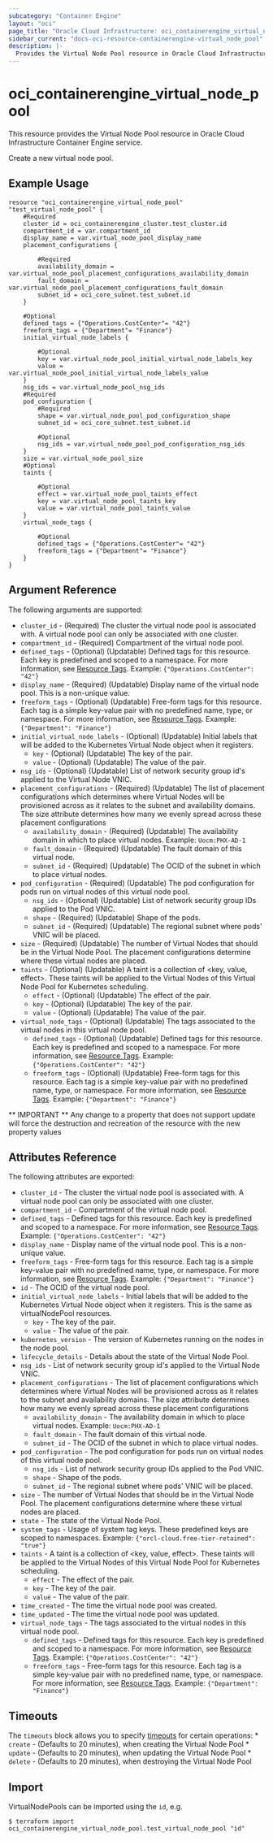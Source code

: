 ```yaml
---
subcategory: "Container Engine"
layout: "oci"
page_title: "Oracle Cloud Infrastructure: oci_containerengine_virtual_node_pool"
sidebar_current: "docs-oci-resource-containerengine-virtual_node_pool"
description: |-
  Provides the Virtual Node Pool resource in Oracle Cloud Infrastructure Container Engine service
---
```


# oci_containerengine_virtual_node_pool
This resource provides the Virtual Node Pool resource in Oracle Cloud Infrastructure Container Engine service.

Create a new virtual node pool.

## Example Usage

```hcl
resource "oci_containerengine_virtual_node_pool" "test_virtual_node_pool" {
	#Required
	cluster_id = oci_containerengine_cluster.test_cluster.id
	compartment_id = var.compartment_id
	display_name = var.virtual_node_pool_display_name
	placement_configurations {

		#Required
		availability_domain = var.virtual_node_pool_placement_configurations_availability_domain
		fault_domain = var.virtual_node_pool_placement_configurations_fault_domain
		subnet_id = oci_core_subnet.test_subnet.id
	}

	#Optional
	defined_tags = {"Operations.CostCenter"= "42"}
	freeform_tags = {"Department"= "Finance"}
	initial_virtual_node_labels {

		#Optional
		key = var.virtual_node_pool_initial_virtual_node_labels_key
		value = var.virtual_node_pool_initial_virtual_node_labels_value
	}
	nsg_ids = var.virtual_node_pool_nsg_ids
	#Required
	pod_configuration {
		#Required
		shape = var.virtual_node_pool_pod_configuration_shape
		subnet_id = oci_core_subnet.test_subnet.id

		#Optional
		nsg_ids = var.virtual_node_pool_pod_configuration_nsg_ids
	}
	size = var.virtual_node_pool_size
	#Optional
	taints {

		#Optional
		effect = var.virtual_node_pool_taints_effect
		key = var.virtual_node_pool_taints_key
		value = var.virtual_node_pool_taints_value
	}
	virtual_node_tags {

		#Optional
		defined_tags = {"Operations.CostCenter"= "42"}
		freeform_tags = {"Department"= "Finance"}
	}
}
```

## Argument Reference

The following arguments are supported:

* `cluster_id` - (Required) The cluster the virtual node pool is associated with. A virtual node pool can only be associated with one cluster.
* `compartment_id` - (Required) Compartment of the virtual node pool.
* `defined_tags` - (Optional) (Updatable) Defined tags for this resource. Each key is predefined and scoped to a namespace. For more information, see [Resource Tags](https://docs.cloud.oracle.com/iaas/Content/General/Concepts/resourcetags.htm). Example: `{"Operations.CostCenter": "42"}`
* `display_name` - (Required) (Updatable) Display name of the virtual node pool. This is a non-unique value.
* `freeform_tags` - (Optional) (Updatable) Free-form tags for this resource. Each tag is a simple key-value pair with no predefined name, type, or namespace. For more information, see [Resource Tags](https://docs.cloud.oracle.com/iaas/Content/General/Concepts/resourcetags.htm). Example: `{"Department": "Finance"}`
* `initial_virtual_node_labels` - (Optional) (Updatable) Initial labels that will be added to the Kubernetes Virtual Node object when it registers.
	* `key` - (Optional) (Updatable) The key of the pair.
	* `value` - (Optional) (Updatable) The value of the pair.
* `nsg_ids` - (Optional) (Updatable) List of network security group id's applied to the Virtual Node VNIC.
* `placement_configurations` - (Required) (Updatable) The list of placement configurations which determines where Virtual Nodes will be provisioned across as it relates to the subnet and availability domains. The size attribute determines how many we evenly spread across these placement configurations
	* `availability_domain` - (Required) (Updatable) The availability domain in which to place virtual nodes. Example: `Uocm:PHX-AD-1`
	* `fault_domain` - (Required) (Updatable) The fault domain of this virtual node.
	* `subnet_id` - (Required) (Updatable) The OCID of the subnet in which to place virtual nodes.
* `pod_configuration` - (Required) (Updatable) The pod configuration for pods run on virtual nodes of this virtual node pool.
	* `nsg_ids` - (Optional) (Updatable) List of network security group IDs applied to the Pod VNIC.
	* `shape` - (Required) (Updatable) Shape of the pods.
	* `subnet_id` - (Required) (Updatable) The regional subnet where pods' VNIC will be placed.
* `size` - (Required) (Updatable) The number of Virtual Nodes that should be in the Virtual Node Pool. The placement configurations determine where these virtual nodes are placed.
* `taints` - (Optional) (Updatable) A taint is a collection of <key, value, effect>. These taints will be applied to the Virtual Nodes of this Virtual Node Pool for Kubernetes scheduling.
	* `effect` - (Optional) (Updatable) The effect of the pair.
	* `key` - (Optional) (Updatable) The key of the pair.
	* `value` - (Optional) (Updatable) The value of the pair.
* `virtual_node_tags` - (Optional) (Updatable) The tags associated to the virtual nodes in this virtual node pool.
	* `defined_tags` - (Optional) (Updatable) Defined tags for this resource. Each key is predefined and scoped to a namespace. For more information, see [Resource Tags](https://docs.cloud.oracle.com/iaas/Content/General/Concepts/resourcetags.htm). Example: `{"Operations.CostCenter": "42"}`
	* `freeform_tags` - (Optional) (Updatable) Free-form tags for this resource. Each tag is a simple key-value pair with no predefined name, type, or namespace. For more information, see [Resource Tags](https://docs.cloud.oracle.com/iaas/Content/General/Concepts/resourcetags.htm). Example: `{"Department": "Finance"}`


** IMPORTANT **
Any change to a property that does not support update will force the destruction and recreation of the resource with the new property values

## Attributes Reference

The following attributes are exported:

* `cluster_id` - The cluster the virtual node pool is associated with. A virtual node pool can only be associated with one cluster.
* `compartment_id` - Compartment of the virtual node pool.
* `defined_tags` - Defined tags for this resource. Each key is predefined and scoped to a namespace. For more information, see [Resource Tags](https://docs.cloud.oracle.com/iaas/Content/General/Concepts/resourcetags.htm). Example: `{"Operations.CostCenter": "42"}`
* `display_name` - Display name of the virtual node pool. This is a non-unique value.
* `freeform_tags` - Free-form tags for this resource. Each tag is a simple key-value pair with no predefined name, type, or namespace. For more information, see [Resource Tags](https://docs.cloud.oracle.com/iaas/Content/General/Concepts/resourcetags.htm). Example: `{"Department": "Finance"}`
* `id` - The OCID of the virtual node pool.
* `initial_virtual_node_labels` - Initial labels that will be added to the Kubernetes Virtual Node object when it registers. This is the same as virtualNodePool resources.
	* `key` - The key of the pair.
	* `value` - The value of the pair.
* `kubernetes_version` - The version of Kubernetes running on the nodes in the node pool.
* `lifecycle_details` - Details about the state of the Virtual Node Pool.
* `nsg_ids` - List of network security group id's applied to the Virtual Node VNIC.
* `placement_configurations` - The list of placement configurations which determines where Virtual Nodes will be provisioned across as it relates to the subnet and availability domains. The size attribute determines how many we evenly spread across these placement configurations
	* `availability_domain` - The availability domain in which to place virtual nodes. Example: `Uocm:PHX-AD-1`
	* `fault_domain` - The fault domain of this virtual node.
	* `subnet_id` - The OCID of the subnet in which to place virtual nodes.
* `pod_configuration` - The pod configuration for pods run on virtual nodes of this virtual node pool.
	* `nsg_ids` - List of network security group IDs applied to the Pod VNIC.
	* `shape` - Shape of the pods.
	* `subnet_id` - The regional subnet where pods' VNIC will be placed.
* `size` - The number of Virtual Nodes that should be in the Virtual Node Pool. The placement configurations determine where these virtual nodes are placed.
* `state` - The state of the Virtual Node Pool.
* `system_tags` - Usage of system tag keys. These predefined keys are scoped to namespaces. Example: `{"orcl-cloud.free-tier-retained": "true"}`
* `taints` - A taint is a collection of <key, value, effect>. These taints will be applied to the Virtual Nodes of this Virtual Node Pool for Kubernetes scheduling.
	* `effect` - The effect of the pair.
	* `key` - The key of the pair.
	* `value` - The value of the pair.
* `time_created` - The time the virtual node pool was created.
* `time_updated` - The time the virtual node pool was updated.
* `virtual_node_tags` - The tags associated to the virtual nodes in this virtual node pool.
	* `defined_tags` - Defined tags for this resource. Each key is predefined and scoped to a namespace. For more information, see [Resource Tags](https://docs.cloud.oracle.com/iaas/Content/General/Concepts/resourcetags.htm). Example: `{"Operations.CostCenter": "42"}`
	* `freeform_tags` - Free-form tags for this resource. Each tag is a simple key-value pair with no predefined name, type, or namespace. For more information, see [Resource Tags](https://docs.cloud.oracle.com/iaas/Content/General/Concepts/resourcetags.htm). Example: `{"Department": "Finance"}`

## Timeouts

The `timeouts` block allows you to specify [timeouts](https://registry.terraform.io/providers/oracle/oci/latest/docs/guides/changing_timeouts) for certain operations:
	* `create` - (Defaults to 20 minutes), when creating the Virtual Node Pool
	* `update` - (Defaults to 20 minutes), when updating the Virtual Node Pool
	* `delete` - (Defaults to 20 minutes), when destroying the Virtual Node Pool


## Import

VirtualNodePools can be imported using the `id`, e.g.

```
$ terraform import oci_containerengine_virtual_node_pool.test_virtual_node_pool "id"
```

